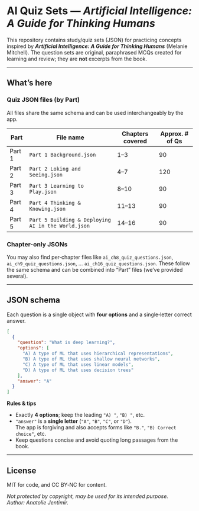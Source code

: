 # AI Quiz Sets — *Artificial Intelligence: A Guide for Thinking Humans*

This repository contains study/quiz sets (JSON)  for practicing concepts inspired by **_Artificial Intelligence: A Guide for Thinking Humans_** (Melanie Mitchell). The question sets are original, paraphrased MCQs created for learning and review; they are **not** excerpts from the book.

---

## What’s here

### Quiz JSON files (by Part)
All files share the same schema and can be used interchangeably by the app.

| Part | File name | Chapters covered | Approx. # of Qs |
|------|-----------|------------------|------------------|
| Part 1 | `Part 1 Background.json` | 1–3 | 90 |
| Part 2 | `Part 2 Loking and Seeing.json` | 4–7 | 120 |
| Part 3 | `Part 3 Learning to Play.json` | 8–10 | 90 |
| Part 4 | `Part 4 Thinking & Knowing.json` | 11–13 | 90 |
| Part 5 | `Part 5 Building & Deploying AI in the World.json` | 14–16 | 90 |


### Chapter-only JSONs
You may also find per‑chapter files like `ai_ch8_quiz_questions.json`, `ai_ch9_quiz_questions.json`, … `ai_ch16_quiz_questions.json`. These follow the same schema and can be combined into “Part” files (we’ve provided several).

---

## JSON schema

Each question is a single object with **four options** and a single‑letter correct answer.

```json
[
  {
    "question": "What is deep learning?",
    "options": [
      "A) A type of ML that uses hierarchical representations",
      "B) A type of ML that uses shallow neural networks",
      "C) A type of ML that uses linear models",
      "D) A type of ML that uses decision trees"
    ],
    "answer": "A"
  }
]
```

**Rules & tips**
- Exactly **4 options**; keep the leading `"A) "`, `"B) "`, etc.
- `"answer"` is a **single letter** (`"A"`, `"B"`, `"C"`, or `"D"`).  
  The app is forgiving and also accepts forms like `"B."`, `"B) Correct choice"`, etc.
- Keep questions concise and avoid quoting long passages from the book.

---


## License

 MIT for code, and CC BY‑NC for content.

 _Not protected by copyright, may be used for its intended purpose._  
_Author: Anatolie Jentimir._
